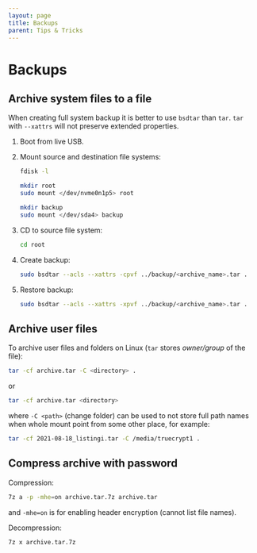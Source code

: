```yaml
---
layout: page
title: Backups
parent: Tips & Tricks
---
```


# Backups

## Archive system files to a file

When creating full system backup it is better to use `bsdtar` than `tar`. `tar` with `--xattrs` will not preserve extended properties.

1. Boot from live USB.

2. Mount source and destination file systems:

    ```sh
    fdisk -l

    mkdir root
    sudo mount </dev/nvme0n1p5> root

    mkdir backup
    sudo mount </dev/sda4> backup
    ```

3. CD to source file system:

    ```sh
    cd root
    ```

4. Create backup:

    ```sh
    sudo bsdtar --acls --xattrs -cpvf ../backup/<archive_name>.tar .
    ```

5. Restore backup:

    ```sh
    sudo bsdtar --acls --xattrs -xpvf ../backup/<archive_name>.tar .
    ```

## Archive user files

To archive user files and folders on Linux (`tar` stores _owner/group_ of the file):

```sh
tar -cf archive.tar -C <directory> .
```

or

```sh
tar -cf archive.tar <directory>
```

where `-C <path>` (change folder) can be used to not store full path names when whole mount point from some other place, for example:

```sh
tar -cf 2021-08-18_listingi.tar -C /media/truecrypt1 .
```

## Compress archive with password

Compression:

```sh
7z a -p -mhe=on archive.tar.7z archive.tar
```

and `-mhe=on` is for enabling header encryption (cannot list file names).

Decompression:

```sh
7z x archive.tar.7z
```
